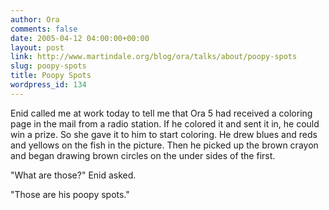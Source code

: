 ```yaml
---
author: Ora
comments: false
date: 2005-04-12 04:00:00+00:00
layout: post
link: http://www.martindale.org/blog/ora/talks/about/poopy-spots
slug: poopy-spots
title: Poopy Spots
wordpress_id: 134
---
```


Enid called me at work today to tell me that Ora 5 had received a coloring page in the mail from a radio station. If he colored it and sent it in, he could win a prize. So she gave it to him to start coloring. He drew blues and reds and yellows on the fish in the picture. Then he picked up the brown crayon and began drawing brown circles on the under sides of the first.  
  
"What are those?" Enid asked.  
  
"Those are his poopy spots."
